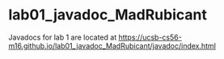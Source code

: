 # lab01_javadoc_MadRubicant
Javadocs for lab 1 are located at https://ucsb-cs56-m16.github.io/lab01_javadoc_MadRubicant/javadoc/index.html
